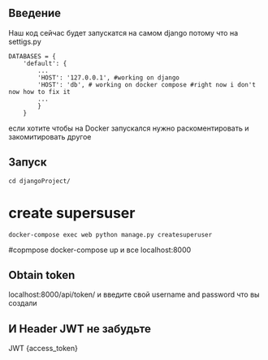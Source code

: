 ## Введение
Наш код сейчас будет запускатся на самом django потому что на settigs.py

    DATABASES = {
        'default': {
            ...
            'HOST': '127.0.0.1', #working on django
            'HOST': 'db', # working on docker compose #right now i don't now how to fix it
            ...
            }
        }

если хотите чтобы на Docker запускался нужно раскоментировать и закомитировать другое

## Запуск
    cd djangoProject/

# create supersuser
    docker-compose exec web python manage.py createsuperuser

#copmpose
    docker-compose up
и все 
localhost:8000
 
## Obtain token
localhost:8000/api/token/
и введите свой username and password что вы создали

##  И Header JWT не забудьте
JWT {access_token}
